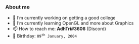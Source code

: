 ### About me

- 🔭 I’m currently working on getting a good college
- 🌱 I’m currently learning OpenGL and more about Graphics
- 📫 How to reach me: **AdhTri#3606** (Discord)
- 🎂 Birthday: <code>09<sup>th</sup> January, 2004</code>
